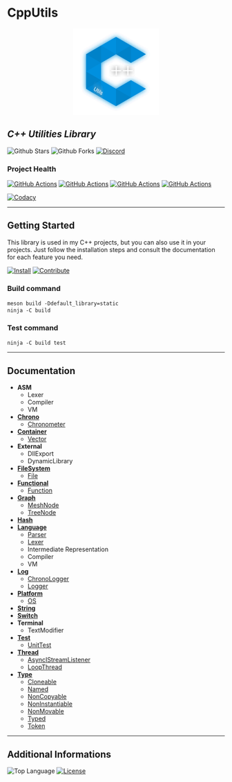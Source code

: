 # CppUtils

<p align="center"><img src="resources/logo.svg" alt="Logo CppUtils" width="200" height="200" /></p>

## *C++ Utilities Library*

![Github Stars](https://img.shields.io/github/stars/MorganCaron/CppUtils?style=for-the-badge)
![Github Forks](https://img.shields.io/github/forks/MorganCaron/CppUtils?style=for-the-badge)
[![Discord](https://img.shields.io/discord/268838260153909249?label=Chat&logo=Discord&style=for-the-badge)](https://discord.gg/mxZvun4)

### Project Health
[![GitHub Actions](https://img.shields.io/github/workflow/status/MorganCaron/CppUtils/CI%20C++:%20Windows?label=Windows&logo=windows&logoColor=white&style=for-the-badge)](https://github.com/MorganCaron/CppUtils/actions/workflows/ci-cpp-windows.yml)
[![GitHub Actions](https://img.shields.io/github/workflow/status/MorganCaron/CppUtils/CI%20C++:%20Windows%20MSYS2?label=Windows%20MSYS2&logo=windows&logoColor=white&style=for-the-badge)](https://github.com/MorganCaron/CppUtils/actions/workflows/ci-cpp-windows-msys2.yml)
[![GitHub Actions](https://img.shields.io/github/workflow/status/MorganCaron/CppUtils/CI%20C++:%20Linux?label=Linux&logo=linux&logoColor=white&style=for-the-badge)](https://github.com/MorganCaron/CppUtils/actions/workflows/ci-cpp-linux.yml)
[![GitHub Actions](https://img.shields.io/github/workflow/status/MorganCaron/CppUtils/CI%20C++:%20MacOS?label=MacOS&logo=macos&logoColor=white&style=for-the-badge)](https://github.com/MorganCaron/CppUtils/actions/workflows/ci-cpp-macos.yml)

[![Codacy](https://img.shields.io/codacy/grade/2fab3fcb24a34138a9e77f847da68b28?logo=Codacy&style=for-the-badge)](https://www.codacy.com/manual/MorganCaron/CppUtils)

---

## Getting Started

This library is used in my C++ projects, but you can also use it in your projects.
Just follow the installation steps and consult the documentation for each feature you need.

[![Install](https://img.shields.io/badge/-Install-blue?style=for-the-badge)](INSTALL.md)
[![Contribute](https://img.shields.io/badge/-Contribute-blue?style=for-the-badge)](CONTRIBUTING.md)

### Build command
```console
meson build -Ddefault_library=static
ninja -C build
```

### Test command
```console
ninja -C build test
```

---

## Documentation

- **ASM**
	- Lexer
	- Compiler
	- VM
- **[Chrono](Chrono/README.md)**
	- [Chronometer](Chrono/README.md#Chronometer)
- **[Container](Container/README.md)**
	- [Vector](Container/README.md#Vector)
- **External**
	- DllExport
	- DynamicLibrary
- **[FileSystem](FileSystem/README.md)**
	- [File](FileSystem/README.md#File)
- **[Functional](Functional/README.md)**
	- [Function](Functional/README.md#Function)
- **[Graph](Graph/README.md)**
	- [MeshNode](Graph/README.md#MeshNode)
	- [TreeNode](Graph/README.md#TreeNode)
- **[Hash](Hash/README.md)**
- **[Language](Language/README.md)**
	- [Parser](Language/Parser/README.md)
	- [Lexer](Language/Lexer/README.md)
	- Intermediate Representation
	- Compiler
	- VM
- **[Log](Log/README.md)**
	- [ChronoLogger](Log/README.md#ChronoLogger)
	- [Logger](Log/README.md#Logger)
- **[Platform](Platform/README.md)**
	- [OS](Platform/README.md#OS)
- **[String](String/README.md)**
- **[Switch](Switch/README.md)**
- **Terminal**
	- TextModifier
- **[Test](Test/README.md)**
	- [UnitTest](Test/README.md#UnitTest)
- **[Thread](Thread/README.md)**
	- [AsyncIStreamListener](Thread/README.md#AsyncStreamListener)
	- [LoopThread](Thread/README.md#LoopThread)
- **[Type](Type/README.md)**
	- [Cloneable](Type/README.md#Cloneable)
	- [Named](Type/README.md#Named)
	- [NonCopyable](Type/README.md#NonCopyable)
	- [NonInstantiable](Type/README.md#NonInstantiable)
	- [NonMovable](Type/README.md#NonMovable)
	- [Typed](Type/README.md#Typed)
	- [Token](Type/README.md#Token)

---

## Additional Informations
![Top Language](https://img.shields.io/github/languages/top/MorganCaron/CppUtils?style=for-the-badge)
[![License](https://img.shields.io/github/license/MorganCaron/CppUtils?style=for-the-badge)](https://github.com/MorganCaron/CppUtils/blob/master/LICENSE)
